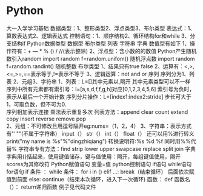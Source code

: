 # Python
大一入学学习基础
数据类型：1、整形类型2、浮点类型3、布尔类型
表达式：1、算数表达式2、逻辑表达式
控制语句：1、顺序结构2、循环结构for和while 3、分支结构if
  Python数据类型
数据型    布尔类型   列表  字符串  字典
                                     数值型有如下
1、操作符有：+ — * % () / //(表示整除)
2、浮点型：含小数的的数值
Python产生随机数引入random
import random
f=random.unifom()   随机浮点数
import random
f=random.randint()  随机整数
                                  布尔类型
1、结果只有true  false
2、运算有：<,>,<=,>=,==表示等于,!=表示不等于
3、逻辑运算：not and or
                                   序列
序列分为1、列表 2、元组3、字符串
1、列表：L=[]其中元素以,隔开     其中元素类型可以不一样
     序列中所有元素都有索引号：l=[a,s,d,f,f,g,h]对应[0,1,2,3,4,5,6]  索引号为负时，表示从最后一个开始计数
     序列分片操作：L=[index1:index2:stride]   步长可大于1，可取负数，但不可为0.    
     序列相加表示连接    乘法表示重复多次
列表方法：append  clear  count   extend   copy  insert  reverse  remove  pop    
2、元组：不可修改且用逗号隔开eg:nums=（1，2，4）
3、字符串：表示方式有''  ""(不属于字符串）
     input（）  str（）  int（）  float（）
     还可以用%进行转义  print("my name is %s"%"dingzhiqiang")
     转换说明符:%s   %d  %f 同时用%%代替%
 字符串专有方法：find  strip  lower  upper  swapcase  replace  split  join
                                    字典
    字典用{}括起来，使用键值储存，键与值使用：隔开，每组键值使用，隔开        scores为其修改符
                            Python赋值语句
      变量=值
                            python控制语句
       if语句             while语句                               for语句
       if 条件 ：         while 条件：                             for i in ()
       elif ...:          break（结束循环）                        后面依次赋值到前面
       else:              continue（结束本次循环，进入下一次循环)
 函数：
 def 函数名 （）：
 return递归函数  例子见代码文件












